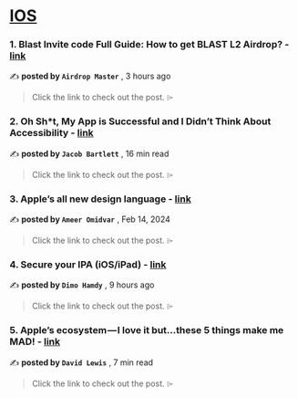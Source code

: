 
<h1><a href=https://medium.com/tag/ios/recommended target="_blank" rel="noopener noreferrer">IOS</a></h1>
<h3>1. Blast Invite code Full Guide: How to get BLAST L2 Airdrop? - <a href=https://medium.com/@rupivyxu/blast-invite-code-full-guide-how-to-get-blast-l2-airdrop-74e2c77441d7?source=tag_recommended_feed---------0-84----------ios----------0c162cd4_1dd4_4d23_95be_af13a828c474------- target="_blank" rel="noopener noreferrer">link</a></h3>

✍️ **posted by `Airdrop Master`** <date> , 3 hours ago</date>

<blockquote>Click the link to check out the post. ⌲</blockquote>

<h3>2. Oh Sh*t, My App is Successful and I Didn’t Think About Accessibility - <a href=https://medium.com/gitconnected/oh-sh-t-my-app-is-successful-and-i-didnt-think-about-accessibility-3523dc691820?source=tag_recommended_feed---------1-107----------ios----------0c162cd4_1dd4_4d23_95be_af13a828c474------- target="_blank" rel="noopener noreferrer">link</a></h3>

✍️ **posted by `Jacob Bartlett`** <date> , 16 min read</date>

<blockquote>Click the link to check out the post. ⌲</blockquote>

<h3>3. Apple’s all new design language - <a href=https://medium.com/design-bootcamp/apples-all-new-design-language-986cdc4c29b4?source=tag_recommended_feed---------2-85----------ios----------0c162cd4_1dd4_4d23_95be_af13a828c474------- target="_blank" rel="noopener noreferrer">link</a></h3>

✍️ **posted by `Ameer Omidvar`** <date> , Feb 14, 2024</date>

<blockquote>Click the link to check out the post. ⌲</blockquote>

<h3>4. Secure your IPA (iOS/iPad) - <a href=https://medium.com/@dimohamdy/secure-your-ipa-ios-ipad-31e3f9d09e05?source=tag_recommended_feed---------3-84----------ios----------0c162cd4_1dd4_4d23_95be_af13a828c474------- target="_blank" rel="noopener noreferrer">link</a></h3>

✍️ **posted by `Dimo Hamdy`** <date> , 9 hours ago</date>

<blockquote>Click the link to check out the post. ⌲</blockquote>

<h3>5. Apple’s ecosystem — I love it but…these 5 things make me MAD! - <a href=https://medium.com/macoclock/apples-ecosystem-i-love-it-but-these-5-things-make-me-mad-f55730bea4d2?source=tag_recommended_feed---------4-107----------ios----------0c162cd4_1dd4_4d23_95be_af13a828c474------- target="_blank" rel="noopener noreferrer">link</a></h3>

✍️ **posted by `David Lewis`** <date> , 7 min read</date>

<blockquote>Click the link to check out the post. ⌲</blockquote>

